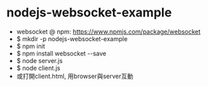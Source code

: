 # nodejs-websocket-example
* websocket @ npm: https://www.npmjs.com/package/websocket
* $ mkdir -p nodejs-websocket-example
* $ npm init
* $ npm install websocket --save
* $ node server.js
* $ node client.js
* 或打開client.html, 用browser與server互動
